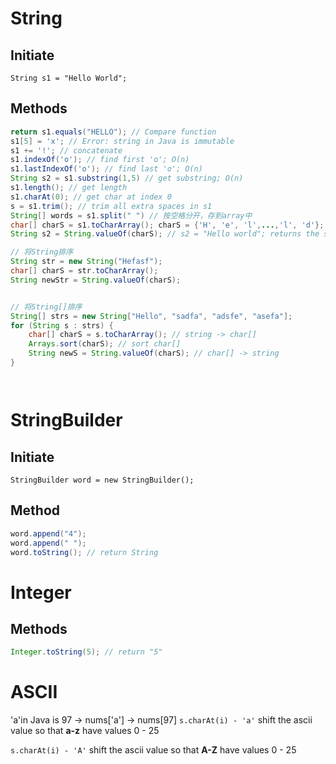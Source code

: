 # String
## Initiate
`String s1 = "Hello World";`
## Methods
```Java
return s1.equals("HELLO"); // Compare function
s1[5] = 'x'; // Error: string in Java is immutable
s1 += '!'; // concatenate
s1.indexOf('o'); // find first 'o'; O(n)
s1.lastIndexOf('o'); // find last 'o'; O(n)
String s2 = s1.substring(1,5) // get substring; O(n)
s1.length(); // get length
s1.charAt(0); // get char at index 0
s = s1.trim(); // trim all extra spaces in s1
String[] words = s1.split(" ") // 按空格分开，存到array中
char[] charS = s1.toCharArray(); charS = {'H', 'e', 'l',...,'l', 'd'};  converts the given string into a sequence of characters
String s2 = String.valueOf(charS); // s2 = "Hello world"; returns the string representation

// 将String排序
String str = new String("Hefasf");
char[] charS = str.toCharArray();
String newStr = String.valueOf(charS);


// 将String[]排序
String[] strs = new String["Hello", "sadfa", "adsfe", "asefa"];
for (String s : strs) {
    char[] charS = s.toCharArray(); // string -> char[]
    Arrays.sort(charS); // sort char[]
    String newS = String.valueOf(charS); // char[] -> string
}




```

# StringBuilder
## Initiate
`StringBuilder word = new StringBuilder();`
## Method
```Java
word.append("4");
word.append(" ");
word.toString(); // return String


```

# Integer
## Methods
```Java
Integer.toString(5); // return "5"

```

# ASCII
'a'in Java is 97 -> nums['a'] -> nums[97]
`s.charAt(i) - 'a'` shift the ascii value so that **a-z** have values 0 - 25

`s.charAt(i) - 'A'` shift the ascii value so that **A-Z** have values 0 - 25